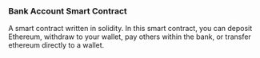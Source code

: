 ### Bank Account Smart Contract

A smart contract written in solidity.
In this smart contract, you can deposit Ethereum, withdraw to your wallet, pay others within the bank, or transfer ethereum directly to a wallet.